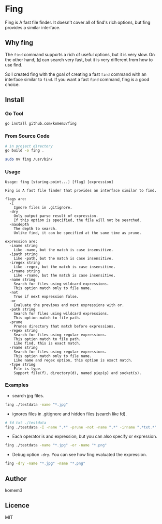 # Fing

Fing is A fast file finder.
It doesn't cover all of find's rich options, but fing provides a similar interface.

## Why fing

The `find` command supports a rich of useful options, but it is very slow.
On the other hand, [fd](https://github.com/sharkdp/fd) can search very fast, but it is very different from how to use find.

So I created fing with the goal of creating a fast `find` command with an interface similar to `find`.
If you want a fast `find` command, fing is a good choice.

## Install

### Go Tool

```bash
go install github.com/komem3/fing
```

### From Source Code

```bash
# in project directory
go build -o fing .

sudo mv fing /usr/bin/
```

### Usage

```
Usage: fing [staring-point...] [flag] [expression]

Fing is A fast file finder that provides an interface similar to find.

flags are:
  -I
    Ignore files in .gitignore.
  -dry
    Only output parse result of expression.
    If this option is specified, the file will not be searched.
  -maxdepth
    The depth to search.
    Unlike find, it can be specified at the same time as prune.

expression are:
  -iname string
    Like -name, but the match is case insensitive.
  -ipath string
    Like -path, but the match is case insensitive.
  -iregex string
    Like -regex, but the match is case insensitive.
  -irname string
    Like -rname, but the match is case insensitive.
  -name string
    Search for files using wildcard expressions.
    This option match only to file name.
  -not
    True if next expression false.
  -or
    Evaluate the previous and next expressions with or.
  -path string
    Search for files using wildcard expressions.
    This option match to file path.
  -prune
    Prunes directory that match before expressions.
  -regex string
    Search for files using regular expressions.
    This option match to file path.
    Like find, this is exact match.
  -rname string
    Search for files using regular expressions.
    This option match only to file name.
    Like name and regex option, this option is exact match.
  -type string
    File is type.
    Support file(f), directory(d), named piep(p) and socket(s).
```

### Examples

- search jpg files.

```bash
fing ./testdata -name "*.jpg"
```

- ignores files in .gitignore and hidden files (search like fd).

```bash
# fd txt ./testdata
fing ./testdata -I -name ".*" -prune -not -name ".*" -irname ".*txt.*"
```

- Each operator is and expression, but you can also specify or expression.

```bash
fing ./testdata -name "*.jpg" -or -name "*.png"
```

- Debug option `-dry`. You can see how fing evaluated the expression.

```bash
fing -dry -name "*.jpg" -name "*.png"
```

## Author

komem3

## Licence

MIT

